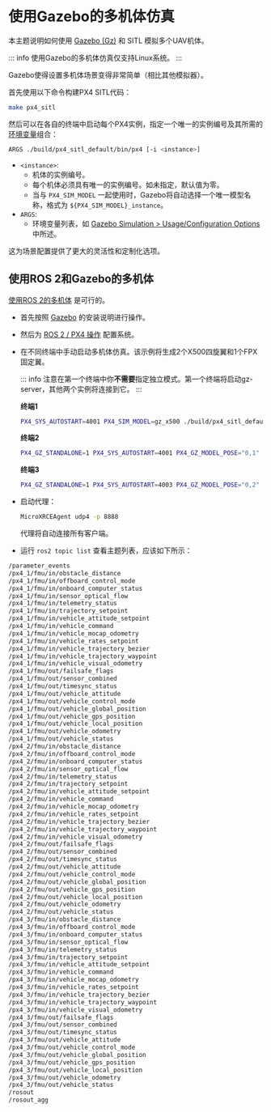 # 使用Gazebo的多机体仿真

本主题说明如何使用 [Gazebo (Gz)](../sim_gazebo_gz/index.md) 和 SITL 模拟多个UAV机体。

::: info
使用Gazebo的多机体仿真仅支持Linux系统。
:::

Gazebo使得设置多机体场景变得非常简单（相比其他模拟器）。

首先使用以下命令构建PX4 SITL代码：

```sh
make px4_sitl
```

然后可以在各自的终端中启动每个PX4实例，指定一个唯一的实例编号及其所需的[环境变量](../sim_gazebo_gz/index.md#usage-configuration-options)组合：

```sh
ARGS ./build/px4_sitl_default/bin/px4 [-i <instance>]
```

- `<instance>`:
  - 机体的实例编号。
  - 每个机体必须具有唯一的实例编号。如未指定，默认值为零。
  - 当与 `PX4_SIM_MODEL` 一起使用时，Gazebo将自动选择一个唯一模型名称，格式为 `${PX4_SIM_MODEL}_instance`。
- `ARGS`:
  - 环境变量列表，如 [Gazebo Simulation > Usage/Configuration Options](../sim_gazebo_gz/index.md#usage-configuration-options) 中所述。

这为场景配置提供了更大的灵活性和定制化选项。

## 使用ROS 2和Gazebo的多机体

[使用ROS 2的多机体](../ros2/multi_vehicle.md) 是可行的。

- 首先按照 [Gazebo](../sim_gazebo_gz/index.md) 的安装说明进行操作。
- 然后为 [ROS 2 / PX4 操作](../ros2/user_guide.md#installation-setup) 配置系统。
- 在不同终端中手动启动多机体仿真。该示例将生成2个X500四旋翼和1个FPX固定翼。

  ::: info
  注意在第一个终端中你**不需要**指定独立模式。第一个终端将启动gz-server，其他两个实例将连接到它。
  :::

  **终端1**

  ```sh
  PX4_SYS_AUTOSTART=4001 PX4_SIM_MODEL=gz_x500 ./build/px4_sitl_default/bin/px4 -i 1
  ```

  **终端2**

  ```sh
  PX4_GZ_STANDALONE=1 PX4_SYS_AUTOSTART=4001 PX4_GZ_MODEL_POSE="0,1" PX4_SIM_MODEL=gz_x500 ./build/px4_sitl_default/bin/px4 -i 2
  ```

  **终端3**

  ```sh
  PX4_GZ_STANDALONE=1 PX4_SYS_AUTOSTART=4003 PX4_GZ_MODEL_POSE="0,2" PX4_SIM_MODEL=gz_rc_cessna ./build/px4_sitl_default/bin/px4 -i 3
  ```

- 启动代理：

  ```sh
  MicroXRCEAgent udp4 -p 8888
  ```

  代理将自动连接所有客户端。

- 运行 `ros2 topic list` 查看主题列表，应该如下所示：

```sh
/parameter_events
/px4_1/fmu/in/obstacle_distance
/px4_1/fmu/in/offboard_control_mode
/px4_1/fmu/in/onboard_computer_status
/px4_1/fmu/in/sensor_optical_flow
/px4_1/fmu/in/telemetry_status
/px4_1/fmu/in/trajectory_setpoint
/px4_1/fmu/in/vehicle_attitude_setpoint
/px4_1/fmu/in/vehicle_command
/px4_1/fmu/in/vehicle_mocap_odometry
/px4_1/fmu/in/vehicle_rates_setpoint
/px4_1/fmu/in/vehicle_trajectory_bezier
/px4_1/fmu/in/vehicle_trajectory_waypoint
/px4_1/fmu/in/vehicle_visual_odometry
/px4_1/fmu/out/failsafe_flags
/px4_1/fmu/out/sensor_combined
/px4_1/fmu/out/timesync_status
/px4_1/fmu/out/vehicle_attitude
/px4_1/fmu/out/vehicle_control_mode
/px4_1/fmu/out/vehicle_global_position
/px4_1/fmu/out/vehicle_gps_position
/px4_1/fmu/out/vehicle_local_position
/px4_1/fmu/out/vehicle_odometry
/px4_1/fmu/out/vehicle_status
/px4_2/fmu/in/obstacle_distance
/px4_2/fmu/in/offboard_control_mode
/px4_2/fmu/in/onboard_computer_status
/px4_2/fmu/in/sensor_optical_flow
/px4_2/fmu/in/telemetry_status
/px4_2/fmu/in/trajectory_setpoint
/px4_2/fmu/in/vehicle_attitude_setpoint
/px4_2/fmu/in/vehicle_command
/px4_2/fmu/in/vehicle_mocap_odometry
/px4_2/fmu/in/vehicle_rates_setpoint
/px4_2/fmu/in/vehicle_trajectory_bezier
/px4_2/fmu/in/vehicle_trajectory_waypoint
/px4_2/fmu/in/vehicle_visual_odometry
/px4_2/fmu/out/failsafe_flags
/px4_2/fmu/out/sensor_combined
/px4_2/fmu/out/timesync_status
/px4_2/fmu/out/vehicle_attitude
/px4_2/fmu/out/vehicle_control_mode
/px4_2/fmu/out/vehicle_global_position
/px4_2/fmu/out/vehicle_gps_position
/px4_2/fmu/out/vehicle_local_position
/px4_2/fmu/out/vehicle_odometry
/px4_2/fmu/out/vehicle_status
/px4_3/fmu/in/obstacle_distance
/px4_3/fmu/in/offboard_control_mode
/px4_3/fmu/in/onboard_computer_status
/px4_3/fmu/in/sensor_optical_flow
/px4_3/fmu/in/telemetry_status
/px4_3/fmu/in/trajectory_setpoint
/px4_3/fmu/in/vehicle_attitude_setpoint
/px4_3/fmu/in/vehicle_command
/px4_3/fmu/in/vehicle_mocap_odometry
/px4_3/fmu/in/vehicle_rates_setpoint
/px4_3/fmu/in/vehicle_trajectory_bezier
/px4_3/fmu/in/vehicle_trajectory_waypoint
/px4_3/fmu/in/vehicle_visual_odometry
/px4_3/fmu/out/failsafe_flags
/px4_3/fmu/out/sensor_combined
/px4_3/fmu/out/timesync_status
/px4_3/fmu/out/vehicle_attitude
/px4_3/fmu/out/vehicle_control_mode
/px4_3/fmu/out/vehicle_global_position
/px4_3/fmu/out/vehicle_gps_position
/px4_3/fmu/out/vehicle_local_position
/px4_3/fmu/out/vehicle_odometry
/px4_3/fmu/out/vehicle_status
/rosout
/rosout_agg
```